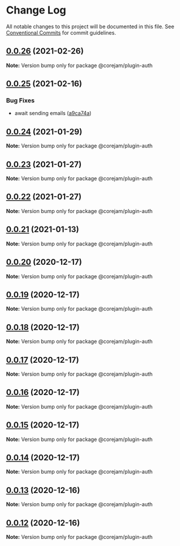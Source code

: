 # Change Log

All notable changes to this project will be documented in this file.
See [Conventional Commits](https://conventionalcommits.org) for commit guidelines.

## [0.0.26](https://github.com/Corejam/Corejam/compare/@corejam/plugin-auth@0.0.25...@corejam/plugin-auth@0.0.26) (2021-02-26)

**Note:** Version bump only for package @corejam/plugin-auth





## [0.0.25](https://github.com/Corejam/Corejam/compare/@corejam/plugin-auth@0.0.24...@corejam/plugin-auth@0.0.25) (2021-02-16)


### Bug Fixes

* await sending emails ([a9ca74a](https://github.com/Corejam/Corejam/commit/a9ca74ac5723caf7864d4b0b15ffd423ad3eabe2))





## [0.0.24](https://github.com/Corejam/Corejam/compare/@corejam/plugin-auth@0.0.23...@corejam/plugin-auth@0.0.24) (2021-01-29)

**Note:** Version bump only for package @corejam/plugin-auth





## [0.0.23](https://github.com/Corejam/Corejam/compare/@corejam/plugin-auth@0.0.22...@corejam/plugin-auth@0.0.23) (2021-01-27)

**Note:** Version bump only for package @corejam/plugin-auth





## [0.0.22](https://github.com/Corejam/Corejam/compare/@corejam/plugin-auth@0.0.21...@corejam/plugin-auth@0.0.22) (2021-01-27)

**Note:** Version bump only for package @corejam/plugin-auth





## [0.0.21](https://github.com/Corejam/Corejam/compare/@corejam/plugin-auth@0.0.20...@corejam/plugin-auth@0.0.21) (2021-01-13)

**Note:** Version bump only for package @corejam/plugin-auth





## [0.0.20](https://github.com/Corejam/Corejam/compare/@corejam/plugin-auth@0.0.19...@corejam/plugin-auth@0.0.20) (2020-12-17)

**Note:** Version bump only for package @corejam/plugin-auth





## [0.0.19](https://github.com/Corejam/Corejam/compare/@corejam/plugin-auth@0.0.14...@corejam/plugin-auth@0.0.19) (2020-12-17)

**Note:** Version bump only for package @corejam/plugin-auth





## [0.0.18](https://github.com/Corejam/Corejam/compare/@corejam/plugin-auth@0.0.17...@corejam/plugin-auth@0.0.18) (2020-12-17)

**Note:** Version bump only for package @corejam/plugin-auth





## [0.0.17](https://github.com/Corejam/Corejam/compare/@corejam/plugin-auth@0.0.16...@corejam/plugin-auth@0.0.17) (2020-12-17)

**Note:** Version bump only for package @corejam/plugin-auth





## [0.0.16](https://github.com/Corejam/Corejam/compare/@corejam/plugin-auth@0.0.15...@corejam/plugin-auth@0.0.16) (2020-12-17)

**Note:** Version bump only for package @corejam/plugin-auth





## [0.0.15](https://github.com/Corejam/Corejam/compare/@corejam/plugin-auth@0.0.14...@corejam/plugin-auth@0.0.15) (2020-12-17)

**Note:** Version bump only for package @corejam/plugin-auth





## [0.0.14](https://github.com/Corejam/Corejam/compare/@corejam/plugin-auth@0.0.11...@corejam/plugin-auth@0.0.14) (2020-12-17)

**Note:** Version bump only for package @corejam/plugin-auth





## [0.0.13](https://github.com/Corejam/Corejam/compare/@corejam/plugin-auth@0.0.11...@corejam/plugin-auth@0.0.13) (2020-12-16)

**Note:** Version bump only for package @corejam/plugin-auth





## [0.0.12](https://github.com/Corejam/Corejam/compare/@corejam/plugin-auth@0.0.11...@corejam/plugin-auth@0.0.12) (2020-12-16)

**Note:** Version bump only for package @corejam/plugin-auth
